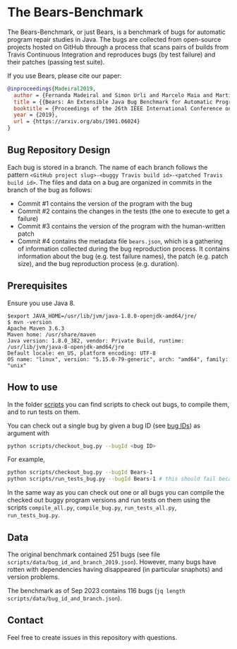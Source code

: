 # The Bears-Benchmark

The Bears-Benchmark, or just Bears, is a benchmark of bugs for automatic program repair studies in Java.
The bugs are collected from open-source projects hosted on GitHub through a process that scans pairs of builds from Travis Continuous Integration and reproduces bugs (by test failure) and their patches (passing test suite).

If you use Bears, please cite our paper:

```bibtex
@inproceedings{Madeiral2019,
  author = {Fernanda Madeiral and Simon Urli and Marcelo Maia and Martin Monperrus},
  title = {{Bears: An Extensible Java Bug Benchmark for Automatic Program Repair Studies}},
  booktitle = {Proceedings of the 26th IEEE International Conference on Software Analysis, Evolution and Reengineering (SANER '19)},
  year = {2019},
  url = {https://arxiv.org/abs/1901.06024}
}
```

## Bug Repository Design

Each bug is stored in a branch.
The name of each branch follows the pattern `<GitHub project slug>-<buggy Travis build id>-<patched Travis build id>`.
The files and data on a bug are organized in commits in the branch of the bug as follows:

- Commit #1 contains the version of the program with the bug
- Commit #2 contains the changes in the tests (the one to execute to get a failure)
- Commit #3 contains the version of the program with the human-written patch
- Commit #4 contains the metadata file `bears.json`, which is a gathering of information collected during the bug reproduction process. It contains information about the bug (e.g. test failure names), the patch (e.g. patch size), and the bug reproduction process (e.g. duration).

## Prerequisites

Ensure you use Java 8.

```
$export JAVA_HOME=/usr/lib/jvm/java-1.8.0-openjdk-amd64/jre/ 
$ mvn -version
Apache Maven 3.6.3
Maven home: /usr/share/maven
Java version: 1.8.0_382, vendor: Private Build, runtime: /usr/lib/jvm/java-8-openjdk-amd64/jre
Default locale: en_US, platform encoding: UTF-8
OS name: "linux", version: "5.15.0-79-generic", arch: "amd64", family: "unix"
```


## How to use

In the folder [scripts](scripts/) you can find scripts to check out bugs, to compile them, and to run tests on them.


You can check out a single bug by given a bug ID (see [bug IDs](https://bears-bugs.github.io/bears-benchmark)) as argument with

```bash
python scripts/checkout_bug.py --bugId <bug ID>
```

For example,

```bash
python scripts/checkout_bug.py --bugId Bears-1
python scripts/run_tests_bug.py --bugId Bears-1 # this should fail because the checkout_bug.py has checked out the third, buggy commit
```


In the same way as you can check out one or all bugs you can compile the checked out buggy program versions and run tests on them using the scripts `compile_all.py`, `compile_bug.py`, `run_tests_all.py`, `run_tests_bug.py`.

## Data

The original benchmark contained 251 bugs (see file `scripts/data/bug_id_and_branch_2019.json`). However, many bugs have rotten with dependencies having disappeared (in particular snaphots) and version problems.

The benchmark as of Sep 2023 contains 116 bugs (`jq length scripts/data/bug_id_and_branch.json`).

## Contact

Feel free to create issues in this repository with questions.
